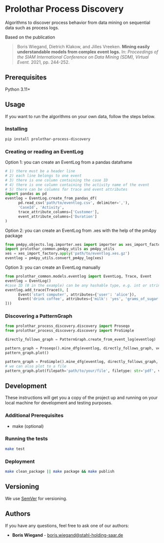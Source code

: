 # Prolothar Process Discovery

Algorithms to discover process behavior from data mining on sequential data such as process logs.

Based on the publication
> Boris Wiegand, Dietrich Klakow, and Jilles Vreeken.
> **Mining easily understandable models from complex event logs.**
> In: *Proceedings of the SIAM International Conference on Data Mining (SDM), Virtual Event.* 2021, pp. 244-252.

## Prerequisites

Python 3.11+

## Usage

If you want to run the algorithms on your own data, follow the steps below.

### Installing

```bash
pip install prolothar-process-discovery
```

### Creating or reading an EventLog

Option 1: you can create an EventLog from a pandas dataframe

```python
# 1) there must be a header line
# 2) each line belongs to one event
# 3) there is one column containing the case ID
# 4) there is one column containing the activity name of the event
# 5) there can be columns for trace and event attributes
import pandas as pd
eventlog = EventLog.create_from_pandas_df(
      pd.read_csv('path/to/eventlog.csv', delimiter=','),
      'CaseId', 'Activity',
      trace_attribute_columns=['Customer'],
      event_attribute_columns=['Duration']
)
```

Option 2: you can create an EventLog from .xes with the help of the pm4py package

```python
from pm4py.objects.log.importer.xes import importer as xes_import_factory
import prolothar_common.pm4py_utils as pm4py_utils
xes = xes_import_factory.apply('path/to/eventlog.xes.gz')
eventlog = pm4py_utils.convert_pm4py_log(xes)
```

Option 3: you can create an EventLog manually

```python
from prolothar_common.models.eventlog import EventLog, Trace, Event
eventlog = EventLog()
#case ID (0 in the example) can be any hashable type, e.g. int or string. must be unique.
eventlog.add_trace(Trace(0, [
      Event('start computer', attributes={'user': 'alice'}),
      Event('drink coffee', attributes={'milk': 'yes', 'grams_of_sugar': 5}),
]))
```

### Discovering a PatternGraph

```python
from prolothar_process_discovery.discovery import Proseqo
from prolothar_process_discovery.discovery import ProSimple

directly_follows_graph = PatternGraph.create_from_event_log(eventlog)

pattern_graph = Proseqo().mine_dfg(eventlog, directly_follows_graph, verbose=True)
pattern_graph.plot()

pattern_graph = ProSimple().mine_dfg(eventlog, directly_follows_graph, verbose=True)
# we can also plot to a file
pattern_graph.plot(filepath='path/to/your/file', filetype: str='pdf', view=False)
```

## Development

These instructions will get you a copy of the project up and running on your local machine for development and testing purposes.

### Additional Prerequisites
- make (optional)

### Running the tests

```bash
make test
```

### Deployment

```bash
make clean_package || make package && make publish
```

## Versioning

We use [SemVer](http://semver.org/) for versioning.

## Authors

If you have any questions, feel free to ask one of our authors:

* **Boris Wiegand** - boris.wiegand@stahl-holding-saar.de
